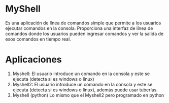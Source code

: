 # MyShell
Es una aplicación de línea de comandos simple que permite a los usuarios ejecutar comandos en la consola. Proporciona una interfaz de línea de comandos donde los usuarios pueden ingresar comandos y ver la salida de esos comandos en tiempo real.

# Aplicaciones
1. Myshell: El usuario introduce un comando en la consola y este se ejecuta (detecta si es windows o linux)
2. Myshell2: El usuario introduce un comando en la consola y este se ejecuta (detecta si es windows o linux), además puede usar tuberías.
3. Myshell (python) Lo mismo que el Myshell2 pero programado en python

